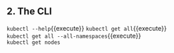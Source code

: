 ## 2. The CLI
```kubectl --help```{{execute}}
```kubectl get all```{{execute}}  
```kubectl get all --all-namespaces```{{execute}}  
```kubectl get nodes```

